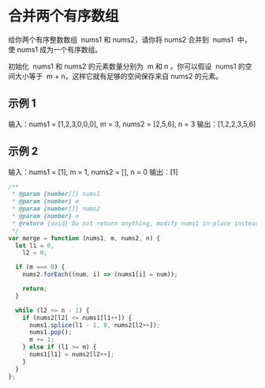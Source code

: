 # 合并两个有序数组

给你两个有序整数数组  nums1 和 nums2，请你将 nums2 合并到  nums1  中，使 nums1 成为一个有序数组。

初始化  nums1 和 nums2 的元素数量分别为  m 和 n 。你可以假设  nums1 的空间大小等于  m + n，这样它就有足够的空间保存来自 nums2 的元素。

## 示例 1

输入：nums1 = [1,2,3,0,0,0], m = 3, nums2 = [2,5,6], n = 3
输出：[1,2,2,3,5,6]

## 示例 2

输入：nums1 = [1], m = 1, nums2 = [], n = 0
输出：[1]

```js
/**
 * @param {number[]} nums1
 * @param {number} m
 * @param {number[]} nums2
 * @param {number} n
 * @return {void} Do not return anything, modify nums1 in-place instead.
 */
var merge = function (nums1, m, nums2, n) {
  let l1 = 0,
    l2 = 0;

  if (m === 0) {
    nums2.forEach((num, i) => (nums1[i] = num));

    return;
  }

  while (l2 <= n - 1) {
    if (nums2[l2] <= nums1[l1++]) {
      nums1.splice(l1 - 1, 0, nums2[l2++]);
      nums1.pop();
      m += 1;
    } else if (l1 >= m) {
      nums1[l1] = nums2[l2++];
    }
  }
};
```
